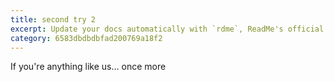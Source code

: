 ```yaml
---
title: second try 2
excerpt: Update your docs automatically with `rdme`, ReadMe's official CLI and GitHub Action!
category: 6583dbdbdbfad200769a18f2
---
```


If you're anything like us...
once more